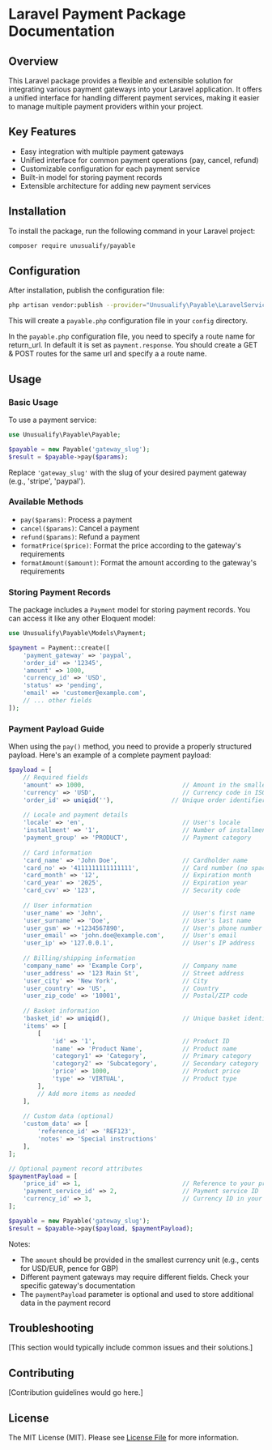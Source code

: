 # Laravel Payment Package Documentation

## Overview

This Laravel package provides a flexible and extensible solution for integrating various payment gateways into your Laravel application. It offers a unified interface for handling different payment services, making it easier to manage multiple payment providers within your project.

## Key Features

- Easy integration with multiple payment gateways
- Unified interface for common payment operations (pay, cancel, refund)
- Customizable configuration for each payment service
- Built-in model for storing payment records
- Extensible architecture for adding new payment services

## Installation

To install the package, run the following command in your Laravel project:

```bash
composer require unusualify/payable
```

## Configuration

After installation, publish the configuration file:

```bash
php artisan vendor:publish --provider="Unusualify\Payable\LaravelServiceProvider"
```

This will create a `payable.php` configuration file in your `config` directory.

In the `payable.php` configuration file, you need to specify a route name for return_url. In default it is set as `payment.response`.
You should create a GET & POST routes for the same url and specify a a route name.

## Usage

### Basic Usage

To use a payment service:

```php
use Unusualify\Payable\Payable;

$payable = new Payable('gateway_slug');
$result = $payable->pay($params);
```

Replace `'gateway_slug'` with the slug of your desired payment gateway (e.g., 'stripe', 'paypal').

### Available Methods

- `pay($params)`: Process a payment
- `cancel($params)`: Cancel a payment
- `refund($params)`: Refund a payment
- `formatPrice($price)`: Format the price according to the gateway's requirements
- `formatAmount($amount)`: Format the amount according to the gateway's requirements

### Storing Payment Records

The package includes a `Payment` model for storing payment records. You can access it like any other Eloquent model:

```php
use Unusualify\Payable\Models\Payment;

$payment = Payment::create([
    'payment_gateway' => 'paypal',
    'order_id' => '12345',
    'amount' => 1000,
    'currency_id' => 'USD',
    'status' => 'pending',
    'email' => 'customer@example.com',
    // ... other fields
]);
```

### Payment Payload Guide

When using the `pay()` method, you need to provide a properly structured payload. Here's an example of a complete payment payload:

```php
$payload = [
    // Required fields
    'amount' => 1000,                           // Amount in the smallest currency unit (e.g., cents)
    'currency' => 'USD',                        // Currency code in ISO 4217 format
    'order_id' => uniqid(''),                // Unique order identifier
    
    // Locale and payment details
    'locale' => 'en',                           // User's locale
    'installment' => '1',                       // Number of installments (if supported)
    'payment_group' => 'PRODUCT',               // Payment category
    
    // Card information
    'card_name' => 'John Doe',                  // Cardholder name
    'card_no' => '4111111111111111',            // Card number (no spaces)
    'card_month' => '12',                       // Expiration month
    'card_year' => '2025',                      // Expiration year
    'card_cvv' => '123',                        // Security code
    
    // User information
    'user_name' => 'John',                      // User's first name
    'user_surname' => 'Doe',                    // User's last name
    'user_gsm' => '+1234567890',                // User's phone number
    'user_email' => 'john.doe@example.com',     // User's email
    'user_ip' => '127.0.0.1',                   // User's IP address
    
    // Billing/shipping information
    'company_name' => 'Example Corp',           // Company name
    'user_address' => '123 Main St',            // Street address
    'user_city' => 'New York',                  // City
    'user_country' => 'US',                     // Country
    'user_zip_code' => '10001',                 // Postal/ZIP code
    
    // Basket information
    'basket_id' => uniqid(),                    // Unique basket identifier
    'items' => [
        [
            'id' => '1',                        // Product ID
            'name' => 'Product Name',           // Product name
            'category1' => 'Category',          // Primary category
            'category2' => 'Subcategory',       // Secondary category
            'price' => 1000,                    // Product price
            'type' => 'VIRTUAL',                // Product type
        ],
        // Add more items as needed
    ],
    
    // Custom data (optional)
    'custom_data' => [
        'reference_id' => 'REF123',
        'notes' => 'Special instructions'
    ],
];

// Optional payment record attributes
$paymentPayload = [
    'price_id' => 1,                            // Reference to your price model
    'payment_service_id' => 2,                  // Payment service ID
    'currency_id' => 3,                         // Currency ID in your system
];

$payable = new Payable('gateway_slug');
$result = $payable->pay($payload, $paymentPayload);
```

Notes:
- The `amount` should be provided in the smallest currency unit (e.g., cents for USD/EUR, pence for GBP)
- Different payment gateways may require different fields. Check your specific gateway's documentation
- The `paymentPayload` parameter is optional and used to store additional data in the payment record

## Troubleshooting

[This section would typically include common issues and their solutions.]

## Contributing

[Contribution guidelines would go here.]

## License

The MIT License (MIT). Please see [License File](LICENSE.md) for more information.
